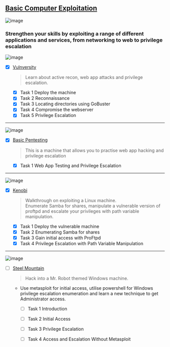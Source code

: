 ## [Basic Computer Exploitation](https://tryhackme.com/module/basic-computer-exploitation)

![image](https://user-images.githubusercontent.com/51442719/172025563-62cc34d8-8296-4ab1-af67-4d54b8232410.png)
    
### Strengthen your skills by exploiting a range of different applications and services, from networking to web to privilege escalation

![image](https://user-images.githubusercontent.com/51442719/172150092-151ffcef-331b-4719-a3a1-1dec0c8e04c8.png)
- [x] [Vulnversity](https://tryhackme.com/room/vulnversity)
  > Learn about active recon, web app attacks and privilege escalation.
    - [x] Task 1  Deploy the machine
    - [x] Task 2  Reconnaissance
    - [x] Task 3  Locating directories using GoBuster
    - [x] Task 4  Compromise the webserver
    - [x] Task 5  Privilege Escalation
  
---

![image](https://user-images.githubusercontent.com/51442719/172150124-40026c9a-3c58-4592-bbe9-8a4a0aa0f969.png)
- [x] [Basic Pentesting](https://tryhackme.com/room/basicpentestingjt)
  > This is a machine that allows you to practise web app hacking and privilege escalation
    - [x] Task 1  Web App Testing and Privilege Escalation

---

![image](https://user-images.githubusercontent.com/51442719/172150170-b0b5a66f-b963-4f9f-a613-8d25d5cc970c.png)
- [x] [Kenobi](https://tryhackme.com/room/kenobi)
  > Walkthrough on exploiting a Linux machine. <br> Enumerate Samba for shares, manipulate a vulnerable version of proftpd and escalate your privileges with path variable manipulation.
    - [x] Task 1  Deploy the vulnerable machine
    - [x] Task 2  Enumerating Samba for shares
    - [x] Task 3  Gain initial access with ProFtpd
    - [x] Task 4  Privilege Escalation with Path Variable Manipulation
  
---

![image](https://user-images.githubusercontent.com/51442719/172150204-719202e2-dcf2-4cd2-869b-3b59252eddfc.png)
- [ ] [Steel Mountain](https://tryhackme.com/room/steelmountain)
  > Hack into a Mr. Robot themed Windows machine. 
  - Use metasploit for initial access, utilise powershell for Windows privilege escalation enumeration and learn a new technique to get Administrator access.
    - [ ] Task 1  Introduction
    - [ ] Task 2  Initial Access
    - [ ] Task 3  Privilege Escalation
    - [ ] Task 4  Access and Escalation Without Metasploit

